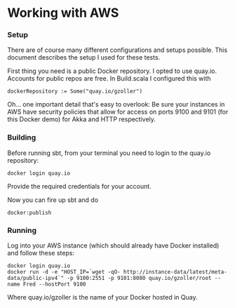 # Working with AWS

### Setup
There are of course many different configurations and setups possible.  This document describes the setup I used for these tests.  

First thing you need is a public Docker repository.  I opted to use quay.io.  Accounts for public repos are free.  In Build.scala I configured this with
 
```dockerRepository := Some("quay.io/gzoller")```

Oh... one important detail that's easy to overlook:  Be sure your instances in AWS have security policies that allow for access on ports 9100 and 9101 (for this Docker demo) for Akka and HTTP respectively.

### Building
Before running sbt, from your terminal you need to login to the quay.io repository:

```docker login quay.io```

Provide the required credentials for your account.

Now you can fire up sbt and do 

```docker:publish```

### Running
Log into your AWS instance (which should already have Docker installed) and follow these steps:

```
docker login quay.io
docker run -d -e "HOST_IP=`wget -qO- http://instance-data/latest/meta-data/public-ipv4`" -p 9100:2551 -p 9101:8080 quay.io/gzoller/root --name Fred --hostPort 9100
```

Where quay.io/gzoller is the name of your Docker hosted in Quay.
